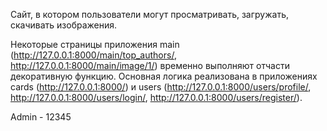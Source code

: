 Сайт, в котором пользователи могут просматривать, загружать, скачивать изображения.

Некоторые страницы приложения main (http://127.0.0.1:8000/main/top_authors/, http://127.0.0.1:8000/main/image/1/) временно выполняют отчасти декоративную функцию. Основная логика реализована в приложениях cards (http://127.0.0.1:8000/) и users (http://127.0.0.1:8000/users/profile/, http://127.0.0.1:8000/users/login/, http://127.0.0.1:8000/users/register/).

Admin - 12345